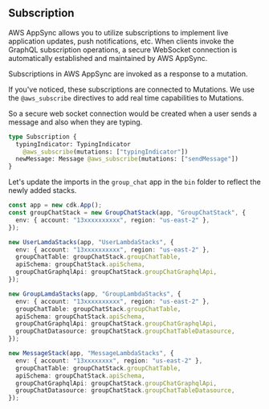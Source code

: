 ## Subscription

AWS AppSync allows you to utilize subscriptions to implement live application updates, push notifications, etc. When clients invoke the GraphQL subscription operations, a secure WebSocket connection is automatically established and maintained by AWS AppSync.

Subscriptions in AWS AppSync are invoked as a response to a mutation.

If you've noticed, these subscriptions are connected to Mutations. We use the `@aws_subscribe` directives to add real time capabilities to Mutations.

So a secure web socket connection would be created when a user sends a message and also when they are typing.

```graphql
type Subscription {
  typingIndicator: TypingIndicator
    @aws_subscribe(mutations: ["typingIndicator"])
  newMessage: Message @aws_subscribe(mutations: ["sendMessage"])
}
```

Let's update the imports in the `group_chat` app in the `bin` folder to reflect the newly added stacks.

```typescript
const app = new cdk.App();
const groupChatStack = new GroupChatStack(app, "GroupChatStack", {
  env: { account: "13xxxxxxxxxx", region: "us-east-2" },
});

new UserLamdaStacks(app, "UserLambdaStacks", {
  env: { account: "13xxxxxxxxxx", region: "us-east-2" },
  groupChatTable: groupChatStack.groupChatTable,
  apiSchema: groupChatStack.apiSchema,
  groupChatGraphqlApi: groupChatStack.groupChatGraphqlApi,
});

new GroupLamdaStacks(app, "GroupLambdaStacks", {
  env: { account: "13xxxxxxxxxx", region: "us-east-2" },
  groupChatTable: groupChatStack.groupChatTable,
  apiSchema: groupChatStack.apiSchema,
  groupChatGraphqlApi: groupChatStack.groupChatGraphqlApi,
  groupChatDatasource: groupChatStack.groupChatTableDatasource,
});

new MessageStack(app, "MessageLambdaStacks", {
  env: { account: "13xxxxxxxx", region: "us-east-2" },
  groupChatTable: groupChatStack.groupChatTable,
  apiSchema: groupChatStack.apiSchema,
  groupChatGraphqlApi: groupChatStack.groupChatGraphqlApi,
  groupChatDatasource: groupChatStack.groupChatTableDatasource,
});
```
